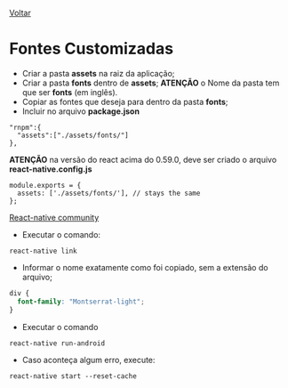 [Voltar](/Readme.md)

# Fontes Customizadas

- Criar a pasta **assets** na raiz da aplicação;
- Criar a pasta **fonts** dentro de **assets**; **ATENÇÃO** o Nome da pasta tem que ser **fonts** (em inglês).
- Copiar as fontes que deseja para dentro da pasta **fonts**;
- Incluir no arquivo **package.json**

```
"rnpm":{
  "assets":["./assets/fonts/"]
},
```

**ATENÇÃO** na versão do react acima do 0.59.0, deve ser criado o arquivo **react-native.config.js**

```
module.exports = {
  assets: ['./assets/fonts/'], // stays the same
};
```

[React-native community](https://github.com/react-native-community/cli/blob/master/docs/configuration.md)

- Executar o comando:

```
react-native link
```

- Informar o nome exatamente como foi copiado, sem a extensão do arquivo;

```css
div {
  font-family: "Montserrat-light";
}
```

- Executar o comando

```
react-native run-android
```

- Caso aconteça algum erro, execute:

```
react-native start --reset-cache
```
